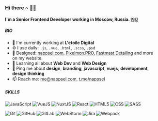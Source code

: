 ### Hi there ~ 👋🏼

#### I'm a Senior Frontend Developer working in Moscow, Russia. 🇷🇺

##### BIO

- 🏢 I'm currently working at **L'etoile Digital**
- ⚙️ I use daily: `.js`, `.vue`, `.html`, `.scss`, `.psd`
- 💅 Designed: [nappsel.com](https://nappsel.com), [Pixelmon.PRO](https://pixelmon.pro), [Fastmast Detailing](https://detailing.fastmast.ru) and more on my website.
- 🌱 Learning all about **Web Dev** and **Web Design**
- 💬 Ping me about **design**, **branding**, **javascript**, **vuejs**, **development**, **design thinking**
- 📫 Reach me: [me@nappsel.com](mailto:me@nappsel.com), [t.me/nappsel](https://t.me/nappsel)

##### SKILLS

![JavaScript](https://img.shields.io/badge/-JavaScript-333333?style=flat&logo=javascript) ![VueJS](https://img.shields.io/badge/-VueJS-333333?style=flat&logo=VueJS) ![NuxtJS](https://img.shields.io/badge/-NuxtJS-333333?style=flat&logo=NuxtJS) ![React](https://img.shields.io/badge/-React-333333?style=flat&logo=react) ![HTML5](https://img.shields.io/badge/-HTML5-333333?style=flat&logo=HTML5) ![CSS](https://img.shields.io/badge/-CSS-333333?style=flat&logo=CSS3&logoColor=1572B6) ![SASS](https://img.shields.io/badge/-Sass-333333?style=flat&logo=sass)

![Git](https://img.shields.io/badge/-Git-333333?style=flat&logo=git) ![GitHub](https://img.shields.io/badge/-GitHub-333333?style=flat&logo=github) ![GitLab](https://img.shields.io/badge/-GitLab-333333?style=flat&logo=gitlab) ![WebStorm](https://img.shields.io/badge/-WebStorm-333333?style=flat&logo=webstorm) ![Jira](https://img.shields.io/badge/-Jira-333333?style=flat&logo=jira) ![Webpack](https://img.shields.io/badge/-Webpack-333333?style=flat&logo=webpack)
